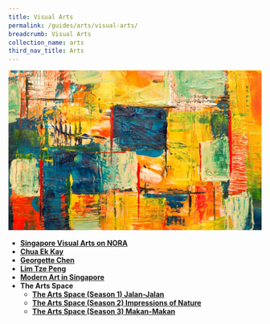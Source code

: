 ```yaml
---
title: Visual Arts
permalink: /guides/arts/visual-arts/
breadcrumb: Visual Arts
collection_name: arts
third_nav_title: Arts
---
```

<img src="/images/category/visual-arts.jpg" alt="visual arts banner" style="width:800px;" />

- [**Singapore Visual Arts on NORA**](/guides/arts/visual-arts/singapore-visual-arts-on-nora)
- [**Chua Ek Kay**](/guides/arts/visual-arts/chua-ek-kay)
- [**Georgette Chen**](/guides/arts/visual-arts/georgette-chen)
- [**Lim Tze Peng**](/guides/arts/visual-arts/lim-tze-peng)
- [**Modern Art in Singapore**](/guides/arts/visual-arts/modern-art-in-singapore)
- **The Arts Space**
  - [**The Arts Space (Season 1) Jalan-Jalan**](/guides/arts/visual-arts/the-arts-space-season1-jalan-jalan)
  - [**The Arts Space (Season 2) Impressions of Nature**](/guides/arts/visual-arts/the-arts-space-season2-impressions-of-nature)
  - [**The Arts Space (Season 3) Makan-Makan**](/guides/arts/visual-arts/the-arts-space-season3-makan-makan)

